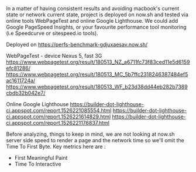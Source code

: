 In a matter of having consistent results and avoiding macbook's current state or network current state, project is deployed on now.sh and tested via online tools WebPageTest and online Google Lighthouse. We could add Google PageSpeed Insights, or your favourite performance tool monitoring (i.e Speedcurve or sitespeed.io tools).

Deployed on https://perfs-benchmark-gdjuxaesav.now.sh/

WebPageTest - device Nexus 5, fast 3G
https://www.webpagetest.org/result/180513_NZ_a6711fc73f83ced11e5d6159efc81286/
https://www.webpagetest.org/result/180513_MC_5b7ffc2318246387484ef5ac1611724a/
https://www.webpagetest.org/result/180513_WF_b23d38dd44eb282b7389cbdb32b042e7/

Online Google Lighthouse
https://builder-dot-lighthouse-ci.appspot.com/report.1526221085554.html
https://builder-dot-lighthouse-ci.appspot.com/report.1526221614829.html
https://builder-dot-lighthouse-ci.appspot.com/report.1526221176837.html

Before analyzing, things to keep in mind, we are not looking at now.sh server side speed to render a page and the network time so we'll omit the Time To First Byte.
Key metrics here are :
- First Meaningful Paint
- Time To Interactive